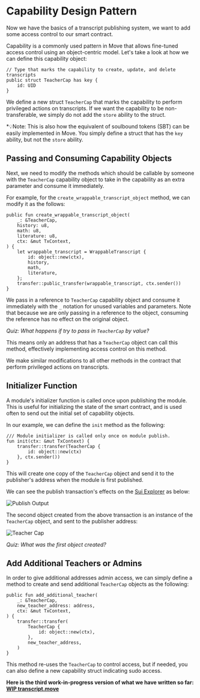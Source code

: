 # Capability Design Pattern

Now we have the basics of a transcript publishing system, we want to add some access control to our smart contract.

Capability is a commonly used pattern in Move that allows fine-tuned access control using an object-centric model. Let's take a look at how we can define this capability object:

```move
// Type that marks the capability to create, update, and delete transcripts
public struct TeacherCap has key {
    id: UID
}
```

We define a new struct `TeacherCap` that marks the capability to perform privileged actions on transcripts. If we want the capability to be non-transferable, we simply do not add the `store` ability to the struct.

\*💡Note: This is also how the equivalent of soulbound tokens (SBT) can be easily implemented in Move. You simply define a struct that has the `key` ability, but not the `store` ability.

## Passing and Consuming Capability Objects

Next, we need to modify the methods which should be callable by someone with the `TeacherCap` capability object to take in the capability as an extra parameter and consume it immediately.

For example, for the `create_wrappable_transcript_object` method, we can modify it as the follows:

```move
public fun create_wrappable_transcript_object(
    _: &TeacherCap,
    history: u8,
    math: u8,
    literature: u8,
    ctx: &mut TxContext,
) {
    let wrappable_transcript = WrappableTranscript {
        id: object::new(ctx),
        history,
        math,
        literature,
    };
    transfer::public_transfer(wrappable_transcript, ctx.sender())
}
```

We pass in a reference to `TeacherCap` capability object and consume it immediately with the `_` notation for unused variables and parameters. Note that because we are only passing in a reference to the object, consuming the reference has no effect on the original object.

_Quiz: What happens if try to pass in `TeacherCap` by value?_

This means only an address that has a `TeacherCap` object can call this method, effectively implementing access control on this method.

We make similar modifications to all other methods in the contract that perform privileged actions on transcripts.

## Initializer Function

A module's initializer function is called once upon publishing the module. This is useful for initializing the state of the smart contract, and is used often to send out the initial set of capability objects.

In our example, we can define the `init` method as the following:

```move
/// Module initializer is called only once on module publish.
fun init(ctx: &mut TxContext) {
    transfer::transfer(TeacherCap {
        id: object::new(ctx)
    }, ctx.sender())
}
```

This will create one copy of the `TeacherCap` object and send it to the publisher's address when the module is first published.

We can see the publish transaction's effects on the [Sui Explorer](../../unit-one/lessons/6_hello_world.md#viewing-the-object-with-sui-explorer) as below:

![Publish Output](../images/publish.png)

The second object created from the above transaction is an instance of the `TeacherCap` object, and sent to the publisher address:

![Teacher Cap](../images/teachercap.png)

_Quiz: What was the first object created?_

## Add Additional Teachers or Admins

In order to give additional addresses admin access, we can simply define a method to create and send additional `TeacherCap` objects as the following:

```move
public fun add_additional_teacher(
    _: &TeacherCap,
    new_teacher_address: address,
    ctx: &mut TxContext,
) {
    transfer::transfer(
        TeacherCap {
            id: object::new(ctx),
        },
        new_teacher_address,
    )
}
```

This method re-uses the `TeacherCap` to control access, but if needed, you can also define a new capability struct indicating sudo access.

**Here is the third work-in-progress version of what we have written so far: [WIP transcript.move](../example_projects/transcript/sources/transcript_3.move_wip)**
